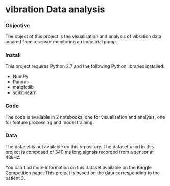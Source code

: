 # vibration Data analysis

### Objective

The object of this project is the visualisation and analysis of vibration data aquired from a sensor monitoring an industrial pump.  


### Install
This project requires Python 2.7 and the following Python libraries installed:
- NumPy
- Pandas
- matplotlib
- scikit-learn

### Code
The code is available in 2 notebooks, one for visualisation and analysis, one for feature processing and model training.

### Data
The dataset is not available on this repository.
The dataset used in this project is composed of 340 ms long signals recorded from a sensor at 48kHz.

You can find more information on this dataset available on the Kaggle Competition page. This project is based on the data corresponding to the patient 3.

